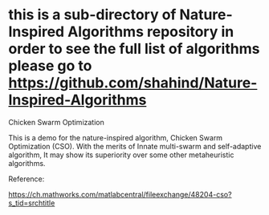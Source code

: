 # this is a sub-directory of Nature-Inspired Algorithms repository in order to see the full list of algorithms please go to https://github.com/shahind/Nature-Inspired-Algorithms

Chicken Swarm Optimization

This is a demo for the nature-inspired algorithm, Chicken Swarm Optimization (CSO). With the merits of Innate multi-swarm and self-adaptive algorithm, It may show its superiority over some other metaheuristic algorithms.

Reference:

https://ch.mathworks.com/matlabcentral/fileexchange/48204-cso?s_tid=srchtitle
